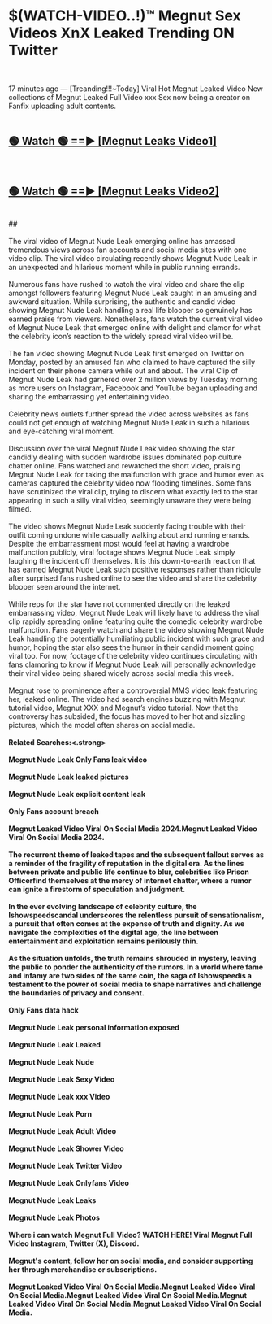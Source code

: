 # $(WATCH-VIDEO..!)™ Megnut Sex Videos XnX Leaked Trending ON Twitter<br>
<br>

17 minutes ago — [Treanding!!!~Today] Viral Hot Megnut Leaked Video New collections of Megnut Leaked Full Video xxx Sex now being a creator on Fanfix uploading adult contents.
<br>
 <br>

##  <a href="https://best2vid.blogspot.com?title=Megnut">🟢 Watch 🟢 ==► [Megnut Leaks Video1]</a><br>
  <br>

##  <a href="https://best2vid.blogspot.com?title=Megnut">🟢 Watch 🟢 ==► [Megnut Leaks Video2]</a><br>
  <br>
  ##
  <br>
  <br>
The viral video of Megnut Nude Leak emerging online has amassed tremendous views across fan accounts and social media sites with one video clip. The viral video circulating recently shows Megnut Nude Leak in an unexpected and hilarious moment while in public running errands.
<br><br>
Numerous fans have rushed to watch the viral video and share the clip amongst followers featuring Megnut Nude Leak caught in an amusing and awkward situation. While surprising, the authentic and candid video showing Megnut Nude Leak handling a real life blooper so genuinely has earned praise from viewers. Nonetheless, fans watch the current viral video of Megnut Nude Leak that emerged online with delight and clamor for what the celebrity icon’s reaction to the widely spread viral video will be.
<br><br>
The fan video showing Megnut Nude Leak first emerged on Twitter on Monday, posted by an amused fan who claimed to have captured the silly incident on their phone camera while out and about. The viral Clip of Megnut Nude Leak had garnered over 2 million views by Tuesday morning as more users on Instagram, Facebook and YouTube began uploading and sharing the embarrassing yet entertaining video.
<br><br>
Celebrity news outlets further spread the video across websites as fans could not get enough of watching Megnut Nude Leak in such a hilarious and eye-catching viral moment.
<br><br>
Discussion over the viral Megnut Nude Leak video showing the star candidly dealing with sudden wardrobe issues dominated pop culture chatter online. Fans watched and rewatched the short video, praising Megnut Nude Leak for taking the malfunction with grace and humor even as cameras captured the celebrity video now flooding timelines. Some fans have scrutinized the viral clip, trying to discern what exactly led to the star appearing in such a silly viral video, seemingly unaware they were being filmed.
<br><br>
The video shows Megnut Nude Leak suddenly facing trouble with their outfit coming undone while casually walking about and running errands. Despite the embarrassment most would feel at having a wardrobe malfunction publicly, viral footage shows Megnut Nude Leak simply laughing the incident off themselves. It is this down-to-earth reaction that has earned Megnut Nude Leak such positive responses rather than ridicule after surprised fans rushed online to see the video and share the celebrity blooper seen around the internet.
<br><br>
While reps for the star have not commented directly on the leaked embarrassing video, Megnut Nude Leak will likely have to address the viral clip rapidly spreading online featuring quite the comedic celebrity wardrobe malfunction. Fans eagerly watch and share the video showing Megnut Nude Leak handling the potentially humiliating public incident with such grace and humor, hoping the star also sees the humor in their candid moment going viral too. For now, footage of the celebrity video continues circulating with fans clamoring to know if Megnut Nude Leak will personally acknowledge their viral video being shared widely across social media this week.
<br><br>
Megnut rose to prominence after a controversial MMS video leak featuring her, leaked online. The video had search engines buzzing with Megnut tutorial video, Megnut XXX and Megnut’s video tutorial. Now that the controversy has subsided, the focus has moved to her hot and sizzling pictures, which the model often shares on social media.
<br><br>
<strong>Related Searches:<.strong>
<br><br>
Megnut Nude Leak Only Fans leak video
<br><br>
Megnut Nude Leak leaked pictures
<br><br>
Megnut Nude Leak explicit content leak
<br><br>
Only Fans account breach
<br><br>
Megnut Leaked Video Viral On Social Media 2024.Megnut Leaked Video Viral On Social Media 2024.
<br><br>
The recurrent theme of leaked tapes and the subsequent fallout serves as a reminder of the fragility of reputation in the digital era. As the lines between private and public life continue to blur, celebrities like Prison Officerfind themselves at the mercy of internet chatter, where a rumor can ignite a firestorm of speculation and judgment.
<br><br>
In the ever evolving landscape of celebrity culture, the Ishowspeedscandal underscores the relentless pursuit of sensationalism, a pursuit that often comes at the expense of truth and dignity. As we navigate the complexities of the digital age, the line between entertainment and exploitation remains perilously thin.
<br><br>
As the situation unfolds, the truth remains shrouded in mystery, leaving the public to ponder the authenticity of the rumors. In a world where fame and infamy are two sides of the same coin, the saga of Ishowspeedis a testament to the power of social media to shape narratives and challenge the boundaries of privacy and consent.
<br><br>
Only Fans data hack
<br><br>
Megnut Nude Leak personal information exposed
<br><br>
Megnut Nude Leak Leaked
<br><br>
Megnut Nude Leak Nude
<br><br>
Megnut Nude Leak Sexy Video
<br><br>
Megnut Nude Leak xxx Video
<br><br>
Megnut Nude Leak Porn
<br><br>
Megnut Nude Leak Adult Video
<br><br>
Megnut Nude Leak Shower Video
<br><br>
Megnut Nude Leak Twitter Video
<br><br>
Megnut Nude Leak Onlyfans Video
<br><br>
Megnut Nude Leak Leaks
<br><br>
Megnut Nude Leak Photos
<br><br>
Where i can watch Megnut Full Video? WATCH HERE! Viral Megnut Full Video Instagram, Twitter (X), Discord.
<br><br>
Megnut's content, follow her on social media, and consider supporting her through merchandise or subscriptions.
<br><br>
Megnut Leaked Video Viral On Social Media.Megnut Leaked Video Viral On Social Media.Megnut Leaked Video Viral On Social Media.Megnut Leaked Video Viral On Social Media.Megnut Leaked Video Viral On Social Media.